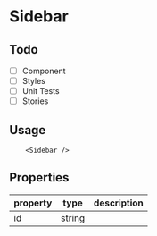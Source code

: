 # Sidebar

## Todo

- [ ] Component
- [ ] Styles
- [ ] Unit Tests
- [ ] Stories

## Usage

```tsx
    <Sidebar />
```

## Properties
| property | type   | description |
|----------|--------|-------------|
| id       | string |             |
